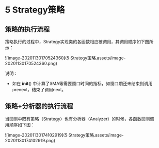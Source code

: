 # 5 Strategy策略

## 策略的执行流程

策略执行的过程中，Strategy实现类的各函数相应被调用，其调用顺序如下图所示：

![image-20201130170524360](5 Strategy策略.assets/image-20201130170524360.png)

说明：

- 如在 __init__() 中计算了SMA等需要窗口时间的指标，如窗口期还未结束则调用prenext，结束了调用next。



## 策略+分析器的执行流程

当回测中既有策略（Strategy）也有分析器（Analyzer）的时候，各函数回测调用顺序如下图：

![image-20201130174102919](5 Strategy策略.assets/image-20201130174102919.png)



